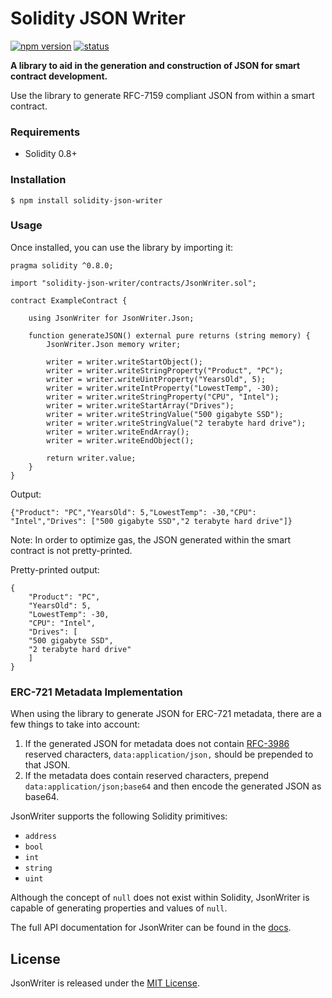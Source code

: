 # Solidity JSON Writer

[![npm version][npm-version-src]][npm-version-href]
[![status][github-actions-src]][github-actions-href]

**A library to aid in the generation and construction of JSON for smart contract development.**

Use the library to generate RFC-7159 compliant JSON from within a smart contract.

### Requirements
* Solidity 0.8+

### Installation

```console
$ npm install solidity-json-writer
```

### Usage

Once installed, you can use the library by importing it:

```solidity
pragma solidity ^0.8.0;

import "solidity-json-writer/contracts/JsonWriter.sol";

contract ExampleContract {
    
    using JsonWriter for JsonWriter.Json;

    function generateJSON() external pure returns (string memory) {
        JsonWriter.Json memory writer;

        writer = writer.writeStartObject();
        writer = writer.writeStringProperty("Product", "PC");
        writer = writer.writeUintProperty("YearsOld", 5);
        writer = writer.writeIntProperty("LowestTemp", -30);
        writer = writer.writeStringProperty("CPU", "Intel");
        writer = writer.writeStartArray("Drives");
        writer = writer.writeStringValue("500 gigabyte SSD");
        writer = writer.writeStringValue("2 terabyte hard drive");
        writer = writer.writeEndArray();
        writer = writer.writeEndObject();

        return writer.value;
    }
}
```

Output:
```
{"Product": "PC","YearsOld": 5,"LowestTemp": -30,"CPU": "Intel","Drives": ["500 gigabyte SSD","2 terabyte hard drive"]}
```

Note: In order to optimize gas, the JSON generated within the smart contract is not pretty-printed. 

Pretty-printed output:
```
{
    "Product": "PC",
    "YearsOld": 5,
    "LowestTemp": -30,
    "CPU": "Intel",
    "Drives": [
	"500 gigabyte SSD", 
	"2 terabyte hard drive"
    ]
}
```

### ERC-721 Metadata Implementation

When using the library to generate JSON for ERC-721 metadata, there are a few things to take into account:

1. If the generated JSON for metadata does not contain [RFC-3986](https://datatracker.ietf.org/doc/html/rfc3986#section-2.2) reserved characters, `data:application/json,` should be prepended to that JSON.
2. If the metadata does contain reserved characters, prepend `data:application/json;base64` and then encode the generated JSON as base64.

JsonWriter supports the following Solidity primitives:
* `address`
* `bool`
* `int`
* `string`
* `uint`

Although the concept of `null` does not exist within Solidity, JsonWriter is capable of generating properties and values of `null`.

The full API documentation for JsonWriter can be found in the [docs](docs/JsonWriter.md).

## License

JsonWriter is released under the [MIT License](LICENSE).

[npm-version-src]: https://img.shields.io/npm/v/solidity-json-writer?style=flat-square
[npm-version-href]: https://npmjs.com/package/solidity-json-writer

[npm-downloads-src]: https://img.shields.io/npm/dm/solidity-json-writer?style=flat-square
[npm-downloads-href]: https://npmjs.com/package/solidity-json-writer

[github-actions-src]: https://img.shields.io/github/actions/workflow/status/bmeredith/solidity-json-writer/ci.yml?branch=main
[github-actions-href]: https://github.com/bmeredith/solidity-json-writer/actions?query=workflow%3Aci
